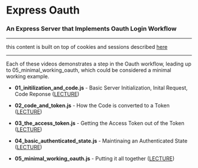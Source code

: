 # Express Oauth

### An Express Server that Implements Oauth Login Workflow

---
this content is built on top of cookies and sessions described [here](https://github.com/pckosek/Express_Cookies_and_Sessions)

---


Each of these videos demonstrates a step in the Oauth workflow, leading up to 05_minimal_working_oauth, which could be considered a minimal working example.

- **01_initilization_and_code.js** - Basic Server Initialization, Inital Request, Code Reponse ([LECTURE](https://www.youtube.com/watch?v=lTkv5xMrfq0))

- **02_code_and_token.js** - How the Code is converted to a Token ([LECTURE](https://www.youtube.com/watch?v=2i9PWZ3sv9A))

- **03_the_access_token.js** - Getting the Access Token out of the Token ([LECTURE](https://www.youtube.com/watch?v=tcJlagxsm9M))

- **04_basic_authenticated_state.js** - Maintinaing an Authenticated State ([LECTURE](https://www.youtube.com/watch?v=qg-SYRGAnD8))
	
- **05_minimal_working_oauth.js** - Putting it all together ([LECTURE](https://www.youtube.com/watch?v=o0jFPn3sZgM))
